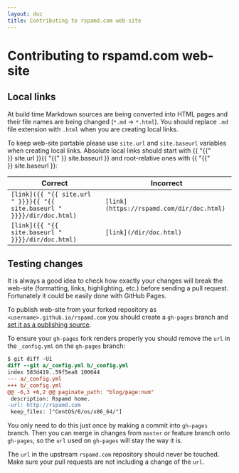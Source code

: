 ```yaml
---
layout: doc
title: Contributing to rspamd.com web-site
---
```

# Contributing to rspamd.com web-site

## Local links

At build time Markdown sources are being converted into HTML pages and their file names are being changed (`*.md` → `*.html`). You should replace `.md` file extension with `.html` when you are creating local links.

To keep web-site portable please use `site.url` and `site.baseurl` variables when creating local links. Absolute local links should start with {{ "{{" }}&nbsp;site.url&nbsp;}}{{ "{{" }}&nbsp;site.baseurl&nbsp;}} and root-relative ones with {{ "{{" }}&nbsp;site.baseurl&nbsp;}}:

| Correct | Incorrect |
| ------- | --------- |
| `[link]({{ "{{ site.url " }}}}{{ "{{ site.baseurl " }}}}/dir/doc.html)` | `[link](https://rspamd.com/dir/doc.html)` |
| `[link]({{ "{{ site.baseurl " }}}}/dir/doc.html)` | `[link](/dir/doc.html)` |

## Testing changes

It is always a good idea to check how exactly your changes will break the web-site (formatting, links, highlighting, etc.) before sending a pull request. Fortunately it could be easily done with GitHub Pages.

To publish web-site from your forked repository as `<username>.github.io/rspamd.com` you should create a `gh-pages` branch and [set it as a publishing source](https://help.github.com/articles/configuring-a-publishing-source-for-github-pages/#enabling-github-pages-to-publish-your-site-from-master-or-gh-pages).
	
To ensure your `gh-pages` fork renders properly you should remove the `url` in the `_config.yml` on the `gh-pages` branch:

```diff
$ git diff -U1
diff --git a/_config.yml b/_config.yml
index 583d419..59f5ea8 100644
--- a/_config.yml
+++ b/_config.yml
@@ -6,3 +6,2 @@ paginate_path: "blog/page:num"
 description: Rspamd home.
-url: http://rspamd.com
 keep_files: ["CentOS/6/os/x86_64/"]
```

You only need to do this just once by making a commit into `gh-pages` branch. Then you can merge in changes from `master` or feature branch onto `gh-pages`, so the `url` used on `gh-pages` will stay the way it is.
  
The `url` in the upstream `rspamd.com` repository should never be touched. Make sure your pull requests are not including a change of the `url`.
